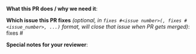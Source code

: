 <!--  Thanks for sending a pull request!  Here are some tips for you:
1. If this is your first time, read our contributor guidelines https://github.com/kubernetes/kubernetes/blob/master/CONTRIBUTING.md and developer guide https://github.com/kubernetes/kubernetes/blob/master/docs/devel/development.md
2. If you want *faster* PR reviews, read how: https://github.com/kubernetes/kubernetes/blob/master/docs/devel/faster_reviews.md
3. Follow the instructions for writing a release note: https://github.com/kubernetes/kubernetes/blob/master/docs/devel/pull-requests.md#release-notes
-->

**What this PR does / why we need it**:

**Which issue this PR fixes** *(optional, in `fixes #<issue number>(, fixes #<issue_number>, ...)` format, will close that issue when PR gets merged)*: fixes #

**Special notes for your reviewer**:

